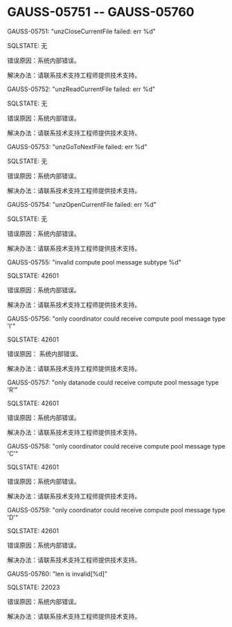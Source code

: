 # GAUSS-05751 -- GAUSS-05760

GAUSS-05751: "unzCloseCurrentFile failed: err %d"

SQLSTATE: 无

错误原因：系统内部错误。

解决办法：请联系技术支持工程师提供技术支持。

GAUSS-05752: "unzReadCurrentFile failed: err %d"

SQLSTATE: 无

错误原因：系统内部错误。

解决办法：请联系技术支持工程师提供技术支持。

GAUSS-05753: "unzGoToNextFile failed: err %d"

SQLSTATE: 无

错误原因：系统内部错误。

解决办法：请联系技术支持工程师提供技术支持。

GAUSS-05754: "unzOpenCurrentFile failed: err %d"

SQLSTATE: 无

错误原因：系统内部错误。

解决办法：请联系技术支持工程师提供技术支持。

GAUSS-05755: "invalid compute pool message subtype %d"

SQLSTATE: 42601

错误原因：系统内部错误。

解决办法：请联系技术支持工程师提供技术支持。

GAUSS-05756: "only coordinator could receive compute pool message type 'I'"

SQLSTATE: 42601

错误原因： 系统内部错误。

解决办法：请联系技术支持工程师提供技术支持。

GAUSS-05757: "only datanode could receive compute pool message type 'R'"

SQLSTATE: 42601

错误原因：系统内部错误。

解决办法：请联系技术支持工程师提供技术支持。

GAUSS-05758: "only coordinator could receive compute pool message type 'C'"

SQLSTATE: 42601

错误原因：系统内部错误。

解决办法：请联系技术支持工程师提供技术支持。

GAUSS-05759: "only coordinator could receive compute pool message type 'D'"

SQLSTATE: 42601

错误原因：系统内部错误。

解决办法：请联系技术支持工程师提供技术支持。

GAUSS-05760: "len is invalid\[%d\]"

SQLSTATE: 22023

错误原因：系统内部错误。

解决办法：请联系技术支持工程师提供技术支持。

